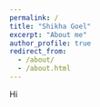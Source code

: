 ```yaml
---
permalink: /
title: "Shikha Goel"
excerpt: "About me"
author_profile: true
redirect_from: 
  - /about/
  - /about.html
---
```


Hi
